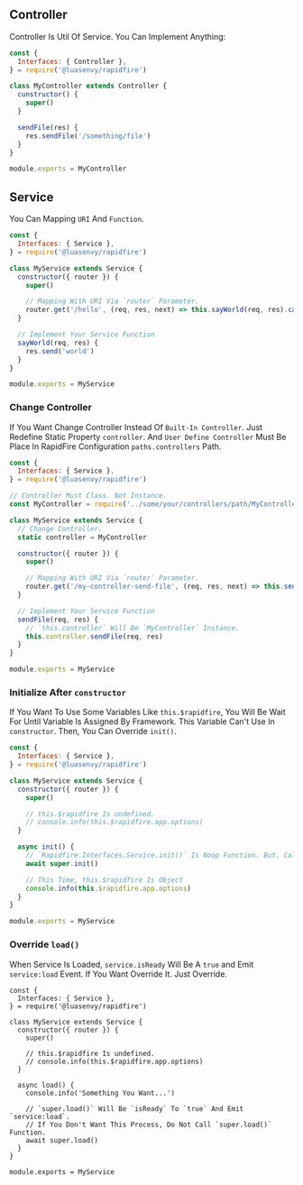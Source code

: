 ## Controller

Controller Is Util Of Service. You Can Implement Anything:

```javascript
const {
  Interfaces: { Controller },
} = require('@luasenvy/rapidfire')

class MyController extends Controller {
  cunstructor() {
    super()
  }

  sendFile(res) {
    res.sendFile('/something/file')
  }
}

module.exports = MyController
```

## Service

You Can Mapping `URI` And `Function`.

```javascript
const {
  Interfaces: { Service },
} = require('@luasenvy/rapidfire')

class MyService extends Service {
  constructor({ router }) {
    super()

    // Mapping With URI Via `router` Parameter.
    router.get('/hello', (req, res, next) => this.sayWorld(req, res).catch(next))
  }

  // Implement Your Service Function
  sayWorld(req, res) {
    res.send('world')
  }
}

module.exports = MyService
```

### Change Controller

If You Want Change Controller Instead Of `Built-In Controller`. Just Redefine Static Property `controller`. And `User Define Controller` Must Be Place In RapidFire Configuration `paths.controllers` Path.

```javascript
const {
  Interfaces: { Service },
} = require('@luasenvy/rapidfire')

// Controller Must Class. Not Instance.
const MyController = require('../some/your/controllers/path/MyController')

class MyService extends Service {
  // Change Controller.
  static controller = MyController

  constructor({ router }) {
    super()

    // Mapping With URI Via `router` Parameter.
    router.get('/my-controller-send-file', (req, res, next) => this.sendFile(req, res).catch(next))
  }

  // Implement Your Service Function
  sendFile(req, res) {
    // `this.controller` Will Be `MyController` Instance.
    this.controller.sendFile(req, res)
  }
}

module.exports = MyService
```

### Initialize After `constructor`

If You Want To Use Some Variables Like `this.$rapidfire`, You Will Be Wait For Until Variable Is Assigned By Framework. This Variable Can't Use In `constructor`. Then, You Can Override `init()`.

```javascript
const {
  Interfaces: { Service },
} = require('@luasenvy/rapidfire')

class MyService extends Service {
  constructor({ router }) {
    super()

    // this.$rapidfire Is undefined.
    // console.info(this.$rapidfire.app.options)
  }

  async init() {
    // `Rapidfire.Interfaces.Service.init()` Is Noop Function. But, Call `super.init()` For Consistency.
    await super.init()

    // This Time, this.$rapidfire Is Object
    console.info(this.$rapidfire.app.options)
  }
}

module.exports = MyService
```

### Override `load()`

When Service Is Loaded, `service.isReady` Will Be A `true` and Emit `service:load` Event. If You Want Override It. Just Override.

```
const {
  Interfaces: { Service },
} = require('@luasenvy/rapidfire')

class MyService extends Service {
  constructor({ router }) {
    super()

    // this.$rapidfire Is undefined.
    // console.info(this.$rapidfire.app.options)
  }

  async load() {
    console.info('Something You Want...')

    // `super.load()` Will Be `isReady` To `true` And Emit `service:load`.
    // If You Don't Want This Process, Do Not Call `super.load()` Function.
    await super.load()
  }
}

module.exports = MyService
```
